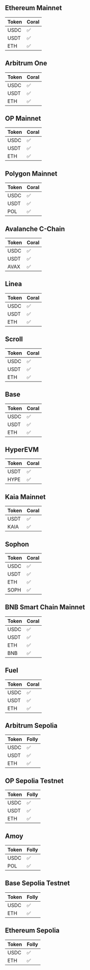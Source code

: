 <!---
 Do not edit this file 
 It is auto generated.
 --->

## Ethereum Mainnet
| Token | Coral |
|:--- |:---|
| USDC | ✅ |
| USDT | ✅ |
| ETH | ✅ |


## Arbitrum One
| Token | Coral |
|:--- |:---|
| USDC | ✅ |
| USDT | ✅ |
| ETH | ✅ |


## OP Mainnet
| Token | Coral |
|:--- |:---|
| USDC | ✅ |
| USDT | ✅ |
| ETH | ✅ |


## Polygon Mainnet
| Token | Coral |
|:--- |:---|
| USDC | ✅ |
| USDT | ✅ |
| POL | ✅ |


## Avalanche C-Chain
| Token | Coral |
|:--- |:---|
| USDC | ✅ |
| USDT | ✅ |
| AVAX | ✅ |


## Linea
| Token | Coral |
|:--- |:---|
| USDC | ✅ |
| USDT | ✅ |
| ETH | ✅ |


## Scroll
| Token | Coral |
|:--- |:---|
| USDC | ✅ |
| USDT | ✅ |
| ETH | ✅ |


## Base
| Token | Coral |
|:--- |:---|
| USDC | ✅ |
| USDT | ✅ |
| ETH | ✅ |


## HyperEVM
| Token | Coral |
|:--- |:---|
| USDT | ✅ |
| HYPE | ✅ |


## Kaia Mainnet
| Token | Coral |
|:--- |:---|
| USDT | ✅ |
| KAIA | ✅ |


## Sophon
| Token | Coral |
|:--- |:---|
| USDC | ✅ |
| USDT | ✅ |
| ETH | ✅ |
| SOPH | ✅ |


## BNB Smart Chain Mainnet
| Token | Coral |
|:--- |:---|
| USDC | ✅ |
| USDT | ✅ |
| ETH | ✅ |
| BNB | ✅ |


## Fuel
| Token | Coral |
|:--- |:---|
| USDC | ✅ |
| USDT | ✅ |
| ETH | ✅ |


## Arbitrum Sepolia
| Token | Folly |
|:--- |:---|
| USDC | ✅ |
| USDT | ✅ |
| ETH | ✅ |


## OP Sepolia Testnet
| Token | Folly |
|:--- |:---|
| USDC | ✅ |
| USDT | ✅ |
| ETH | ✅ |


## Amoy
| Token | Folly |
|:--- |:---|
| USDC | ✅ |
| POL | ✅ |


## Base Sepolia Testnet
| Token | Folly |
|:--- |:---|
| USDC | ✅ |
| ETH | ✅ |


## Ethereum Sepolia
| Token | Folly |
|:--- |:---|
| USDC | ✅ |
| ETH | ✅ |


